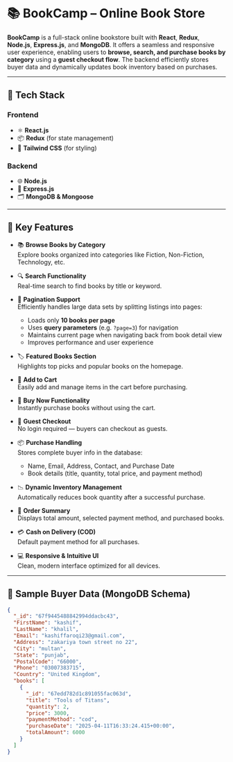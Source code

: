 # 📚 BookCamp – Online Book Store

**BookCamp** is a full-stack online bookstore built with **React**, **Redux**, **Node.js**, **Express.js**, and **MongoDB**. It offers a seamless and responsive user experience, enabling users to **browse, search, and purchase books by category** using a **guest checkout flow**. The backend efficiently stores buyer data and dynamically updates book inventory based on purchases.

---

## 🚀 Tech Stack

### Frontend
- ⚛️ **React.js**
- 📦 **Redux** (for state management)
- 💨 **Tailwind CSS** (for styling)

### Backend
- 🌐 **Node.js**
- 🚂 **Express.js**
- 🗂 **MongoDB & Mongoose**

---

## 🌟 Key Features

- 📚 **Browse Books by Category**  
  Explore books organized into categories like Fiction, Non-Fiction, Technology, etc.

- 🔍 **Search Functionality**  
  Real-time search to find books by title or keyword.

- 🔢 **Pagination Support**  
  Efficiently handles large data sets by splitting listings into pages:
  - Loads only **10 books per page**
  - Uses **query parameters** (e.g. `?page=3`) for navigation
  - Maintains current page when navigating back from book detail view
  - Improves performance and user experience

- 🏷️ **Featured Books Section**  
  Highlights top picks and popular books on the homepage.

- 🛒 **Add to Cart**  
  Easily add and manage items in the cart before purchasing.

- 💸 **Buy Now Functionality**  
  Instantly purchase books without using the cart.

- 👤 **Guest Checkout**  
  No login required — buyers can checkout as guests.

- 📦 **Purchase Handling**  
  Stores complete buyer info in the database:
  - Name, Email, Address, Contact, and Purchase Date
  - Book details (title, quantity, total price, and payment method)

- 📉 **Dynamic Inventory Management**  
  Automatically reduces book quantity after a successful purchase.

- 🧾 **Order Summary**  
  Displays total amount, selected payment method, and purchased books.

- 💳 **Cash on Delivery (COD)**  
  Default payment method for all purchases.

- 💻 **Responsive & Intuitive UI**  
  Clean, modern interface optimized for all devices.

---

## 🧠 Sample Buyer Data (MongoDB Schema)

```json
{
  "_id": "67f9445488842994ddacbc43",
  "FirstName": "kashif",
  "LastName": "khalil",
  "Email": "kashiffaroqi23@gmail.com",
  "Address": "zakariya town street no 22",
  "City": "multan",
  "State": "punjab",
  "PostalCode": "66000",
  "Phone": "03007383715",
  "Country": "United Kingdom",
  "books": [
    {
      "_id": "67edd782d1c891055fac063d",
      "title": "Tools of Titans",
      "quantity": 2,
      "price": 3000,
      "paymentMethod": "cod",
      "purchaseDate": "2025-04-11T16:33:24.415+00:00",
      "totalAmount": 6000
    }
  ]
}
